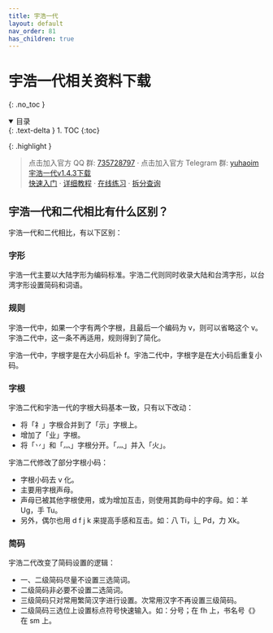 ```yaml
---
title: 宇浩一代
layout: default
nav_order: 81
has_children: true
---
```


<!-- omit in toc -->
# 宇浩一代相关资料下载
{: .no_toc }

<details open markdown="block">
  <summary>
    目录
  </summary>
  {: .text-delta }
1. TOC
{:toc}
</details>

{: .highlight }
>点击加入官方 QQ 群: [735728797](https://jq.qq.com/?_wv=1027&k=2OYDP4Tk) · 
>点击加入官方 Telegram 群: [yuhaoim](https://t.me/yuhaoim)  
>[宇浩一代v1.4.3下载](https://github.com/forFudan/yuhao/releases/tag/v1.4.3)  
>[快速入门](./cookbook) · 
>[详细教程](./learn) · 
>[在线练习](./practice) · 
>[拆分查询](../../v1/chaifen/)  

## 宇浩一代和二代相比有什么区别？

宇浩一代和二代相比，有以下区别：

### 字形

宇浩一代主要以大陆字形为编码标准。宇浩二代则同时收录大陆和台湾字形，以台湾字形设置简码和词语。

### 规则

宇浩一代中，如果一个字有两个字根，且最后一个编码为 v，则可以省略这个 v。宇浩二代中，这一条不再适用，规则得到了简化。

宇浩一代中，字根字是在大小码后补 f。宇浩二代中，字根字是在大小码后重复小码。

### 字根

宇浩二代和宇浩一代的字根大码基本一致，只有以下改动：

- 将「礻」字根合并到了「示」字根上。
- 增加了「业」字根。
- 将「丷」和「灬」字根分开。「灬」并入「火」。

宇浩二代修改了部分字根小码：

- 字根小码去 v 化。
- 主要用字根声母。
- 声母已被其他字根使用，或为增加互击，则使用其韵母中的字母。如：羊 Ug，手 Tu。
- 另外，偶尔也用 d f j k 来提高手感和互击。如：八 Ti，辶 Pd，力 Xk。

### 简码

宇浩二代改变了简码设置的逻辑：

- 一、二级简码尽量不设置三选简词。
- 二级简码非必要不设置二选简词。
- 三级简码只对常用繁简汉字进行设置。次常用汉字不再设置三级简码。
- 二级简码三选位上设置标点符号快速输入。如：分号；在 fh 上，书名号《》在 sm 上。
